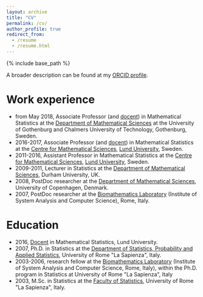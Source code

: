 ```yaml
---
layout: archive
title: "CV"
permalink: /cv/
author_profile: true
redirect_from:
  - /resume
  - /resume.html
---
```


{% include base_path %}

A broader description can be found at my [ORCID profile](http://orcid.org/0000-0002-0732-9154).

Work experience
======
* from May 2018, Associate Professor (and [docent](https://en.wikipedia.org/wiki/Docent#Sweden)) in Mathematical Statistics at the [Department of Mathematical Sciences](http://www.chalmers.se/en/departments/math/) at the University of Gothenburg and Chalmers
University of Technology, Gothenburg, Sweden.
* 2016-2017, Associate Professor (and [docent](https://en.wikipedia.org/wiki/Docent#Sweden)) in Mathematical Statistics at the [Centre for Mathematical Sciences](http://www.maths.lu.se/), [Lund University](http://www.lu.se/), Sweden.
* 2011-2016, Assistant Professor in Mathematical Statistics at the [Centre for Mathematical Sciences](http://www.maths.lu.se/), [Lund University](http://www.lu.se/), Sweden.
* 2009-2011, Lecturer in Statistics at the [Department of Mathematical Sciences](http://www.dur.ac.uk/mathematical.sciences/), Durham University, UK.
* 2008, PostDoc researcher at the [Department of Mathematical Sciences](http://www.math.ku.dk/english/), University of Copenhagen, Denmark.
* 2007, PostDoc researcher at the [Biomathematics Laboratory](http://biomat1.iasi.cnr.it/biomatematica/) (Institute of System Analysis and Computer Science), Rome, Italy.

Education 
======
* 2016, [Docent](https://en.wikipedia.org/wiki/Docent#Sweden) in Mathematical Statistics, Lund University.
* 2007, Ph.D. in Statistics at the [Department of Statistics, Probability and Applied Statistics](http://www.dss.uniroma1.it/en), University of Rome "La Sapienza", Italy.
* 2003-2006, research fellow at the [Biomathematics Laboratory](http://biomat1.iasi.cnr.it/biomatematica/) (Institute of System Analysis and Computer Science, Rome, Italy), within the Ph.D. program in Statistics at University of Rome "La Sapienza", Italy
* 2003, M.Sc. in Statistics at the [Faculty of Statistics](http://www.dss.uniroma1.it/en), University of Rome "La Sapienza", Italy. 


  

